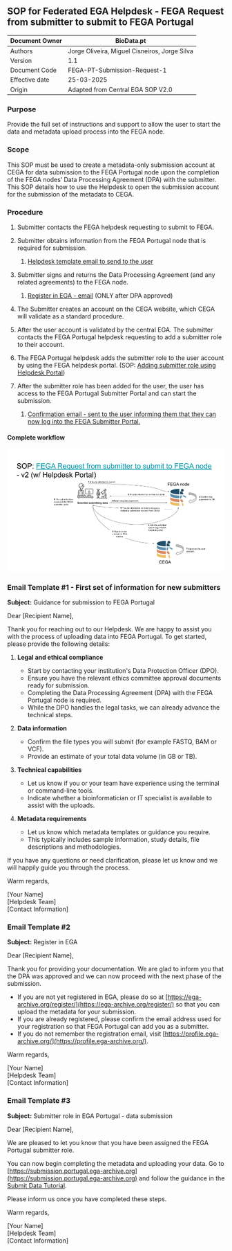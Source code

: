 ## SOP for Federated EGA Helpdesk - FEGA Request from submitter to submit to FEGA Portugal

| Document Owner | BioData.pt                                    |
|----------------|-----------------------------------------------|
| Authors        | Jorge Oliveira, Miguel Cisneiros, Jorge Silva |
| Version        | 1.1                                           |
| Document Code  | FEGA-PT-Submission-Request-1                  |
| Effective date | 25-03-2025                                    |
| Origin         | Adapted from Central EGA SOP V2.0             |

### Purpose

Provide the full set of instructions and support to allow the user to
start the data and metadata upload process into the FEGA node.

### Scope

This SOP must be used to create a metadata-only submission account at
CEGA for data submission to the FEGA Portugal node upon the completion
of the FEGA nodes’ Data Processing Agreement (DPA) with the submitter.
This SOP details how to use the Helpdesk to open the submission account
for the submission of the metadata to CEGA.

### Procedure

1.  Submitter contacts the FEGA helpdesk requesting
    to submit to FEGA.

2.  Submitter obtains information from the FEGA
    Portugal node that is required for submission.

    1.  [Helpdesk template email to send to the
        user](#bookmark=id.kizc0jj6ow6e)

3.  Submitter signs and returns the Data Processing
    Agreement (and any related agreements) to the FEGA node.

    1.  [Register in EGA -
        email](#bookmark=id.e2nwkjf08o6v) (ONLY after DPA
        approved)

4.  The Submitter creates an account on the CEGA
    website, which CEGA will validate as a standard procedure.

5.  After the user account is validated by the
    central EGA. The submitter contacts the FEGA Portugal helpdesk
    requesting to add a submitter role to their account.

6.  The FEGA Portugal helpdesk adds the submitter
    role to the user account by using the FEGA helpdesk portal. (SOP:
    [Adding submitter role using Helpdesk
    Portal](https://docs.google.com/document/d/1hGn4W6DNFNdfLB-x3Oz8gWurPSHkajP1/edit?usp=drive_link&ouid=108280939628938870978&rtpof=true&sd=true))

7.  After the submitter role has been added for the
    user, the user has access to the FEGA Portugal Submitter Portal and
    can start the submission.

    1.  [Confirmation email - sent to the user informing them that they
        can now log into the FEGA Submitter
        Portal.](#bookmark=kix.95vrvpyifubc)

#### Complete workflow

![ ](../docs/images/FEGA-SOP0019_image_1.png)

### Email Template \#1 - First set of information for new submitters

**Subject:** Guidance for submission to FEGA Portugal

Dear [Recipient Name],

Thank you for reaching out to our Helpdesk. We are happy to assist you with the process of uploading data into FEGA Portugal. To get started, please provide the following details:

1. **Legal and ethical compliance**

   - Start by contacting your institution's Data Protection Officer (DPO).
   - Ensure you have the relevant ethics committee approval documents ready for submission.
   - Completing the Data Processing Agreement (DPA) with the FEGA Portugal node is required.
   - While the DPO handles the legal tasks, we can already advance the technical steps.

2. **Data information**

   - Confirm the file types you will submit (for example FASTQ, BAM or VCF).
   - Provide an estimate of your total data volume (in GB or TB).

3. **Technical capabilities**

   - Let us know if you or your team have experience using the terminal or command-line tools.
   - Indicate whether a bioinformatician or IT specialist is available to assist with the uploads.

4. **Metadata requirements**

   - Let us know which metadata templates or guidance you require.
   - This typically includes sample information, study details, file descriptions and methodologies.

If you have any questions or need clarification, please let us know and we will happily guide you through the process.

Warm regards,

[Your Name]  \
[Helpdesk Team]  \
[Contact Information]

### Email Template \#2

**Subject:** Register in EGA

Dear [Recipient Name],

Thank you for providing your documentation. We are glad to inform you that the DPA was approved and we can now proceed with the next phase of the submission.

- If you are not yet registered in EGA, please do so at [https://ega-archive.org/register/](https://ega-archive.org/register/) so that you can upload the metadata for your submission.
- If you are already registered, please confirm the email address used for your registration so that FEGA Portugal can add you as a submitter.
- If you do not remember the registration email, visit [https://profile.ega-archive.org/](https://profile.ega-archive.org/).

Warm regards,

[Your Name]  \
[Helpdesk Team]  \
[Contact Information]

### Email Template \#3

**Subject:** Submitter role in EGA Portugal - data submission

Dear [Recipient Name],

We are pleased to let you know that you have been assigned the FEGA Portugal submitter role.

You can now begin completing the metadata and uploading your data. Go to [https://submission.portugal.ega-archive.org](https://submission.portugal.ega-archive.org) and follow the guidance in the [Submit Data Tutorial](https://fegaportugal.biodata.pt/guides/submit-data/).

Please inform us once you have completed these steps.

Warm regards,

[Your Name]  \
[Helpdesk Team]  \
[Contact Information]
